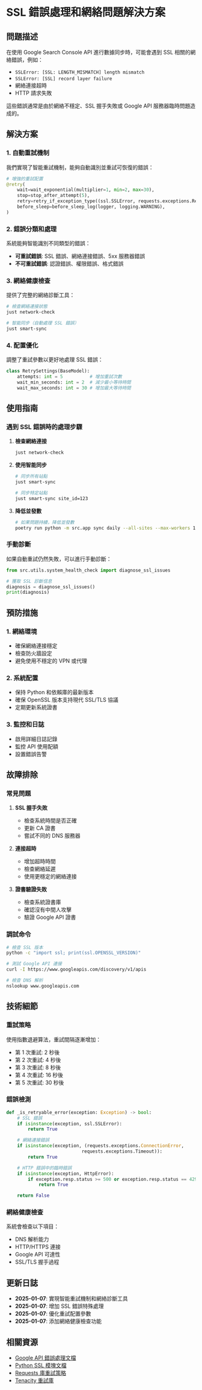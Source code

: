 # SSL 錯誤處理和網絡問題解決方案

## 問題描述

在使用 Google Search Console API 進行數據同步時，可能會遇到 SSL 相關的網絡錯誤，例如：

- `SSLError: [SSL: LENGTH_MISMATCH] length mismatch`
- `SSLError: [SSL] record layer failure`
- 網絡連接超時
- HTTP 請求失敗

這些錯誤通常是由於網絡不穩定、SSL 握手失敗或 Google API 服務器臨時問題造成的。

## 解決方案

### 1. 自動重試機制

我們實現了智能重試機制，能夠自動識別並重試可恢復的錯誤：

```python
# 增強的重試配置
@retry(
    wait=wait_exponential(multiplier=1, min=2, max=30),
    stop=stop_after_attempt(5),
    retry=retry_if_exception_type((ssl.SSLError, requests.exceptions.RequestException, HttpError)),
    before_sleep=before_sleep_log(logger, logging.WARNING),
)
```

### 2. 錯誤分類和處理

系統能夠智能識別不同類型的錯誤：

- **可重試錯誤**: SSL 錯誤、網絡連接錯誤、5xx 服務器錯誤
- **不可重試錯誤**: 認證錯誤、權限錯誤、格式錯誤

### 3. 網絡健康檢查

提供了完整的網絡診斷工具：

```bash
# 檢查網絡連接狀態
just network-check

# 智能同步（自動處理 SSL 錯誤）
just smart-sync
```

### 4. 配置優化

調整了重試參數以更好地處理 SSL 錯誤：

```python
class RetrySettings(BaseModel):
    attempts: int = 5          # 增加重試次數
    wait_min_seconds: int = 2  # 減少最小等待時間
    wait_max_seconds: int = 30 # 增加最大等待時間
```

## 使用指南

### 遇到 SSL 錯誤時的處理步驟

1. **檢查網絡連接**

   ```bash
   just network-check
   ```

2. **使用智能同步**

   ```bash
   # 同步所有站點
   just smart-sync

   # 同步特定站點
   just smart-sync site_id=123
   ```

3. **降低並發數**
   ```bash
   # 如果問題持續，降低並發數
   poetry run python -m src.app sync daily --all-sites --max-workers 1
   ```

### 手動診斷

如果自動重試仍然失敗，可以進行手動診斷：

```python
from src.utils.system_health_check import diagnose_ssl_issues

# 獲取 SSL 診斷信息
diagnosis = diagnose_ssl_issues()
print(diagnosis)
```

## 預防措施

### 1. 網絡環境

- 確保網絡連接穩定
- 檢查防火牆設定
- 避免使用不穩定的 VPN 或代理

### 2. 系統配置

- 保持 Python 和依賴庫的最新版本
- 確保 OpenSSL 版本支持現代 SSL/TLS 協議
- 定期更新系統證書

### 3. 監控和日誌

- 啟用詳細日誌記錄
- 監控 API 使用配額
- 設置錯誤告警

## 故障排除

### 常見問題

1. **SSL 握手失敗**

   - 檢查系統時間是否正確
   - 更新 CA 證書
   - 嘗試不同的 DNS 服務器

2. **連接超時**

   - 增加超時時間
   - 檢查網絡延遲
   - 使用更穩定的網絡連接

3. **證書驗證失敗**
   - 檢查系統證書庫
   - 確認沒有中間人攻擊
   - 驗證 Google API 證書

### 調試命令

```bash
# 檢查 SSL 版本
python -c "import ssl; print(ssl.OPENSSL_VERSION)"

# 測試 Google API 連接
curl -I https://www.googleapis.com/discovery/v1/apis

# 檢查 DNS 解析
nslookup www.googleapis.com
```

## 技術細節

### 重試策略

使用指數退避算法，重試間隔逐漸增加：

- 第 1 次重試: 2 秒後
- 第 2 次重試: 4 秒後
- 第 3 次重試: 8 秒後
- 第 4 次重試: 16 秒後
- 第 5 次重試: 30 秒後

### 錯誤檢測

```python
def _is_retryable_error(exception: Exception) -> bool:
    # SSL 錯誤
    if isinstance(exception, ssl.SSLError):
        return True

    # 網絡連接錯誤
    if isinstance(exception, (requests.exceptions.ConnectionError,
                            requests.exceptions.Timeout)):
        return True

    # HTTP 錯誤中的臨時錯誤
    if isinstance(exception, HttpError):
        if exception.resp.status >= 500 or exception.resp.status == 429:
            return True

    return False
```

### 網絡健康檢查

系統會檢查以下項目：

- DNS 解析能力
- HTTP/HTTPS 連接
- Google API 可達性
- SSL/TLS 握手過程

## 更新日誌

- **2025-01-07**: 實現智能重試機制和網絡診斷工具
- **2025-01-07**: 增加 SSL 錯誤特殊處理
- **2025-01-07**: 優化重試配置參數
- **2025-01-07**: 添加網絡健康檢查功能

## 相關資源

- [Google API 錯誤處理文檔](https://developers.google.com/search-console/v1/errors)
- [Python SSL 模塊文檔](https://docs.python.org/3/library/ssl.html)
- [Requests 庫重試策略](https://requests.readthedocs.io/en/latest/)
- [Tenacity 重試庫](https://tenacity.readthedocs.io/)
